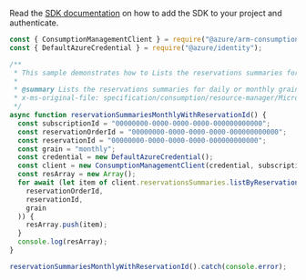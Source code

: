 Read the [SDK documentation](https://github.com/Azure/azure-sdk-for-js/blob/%40azure%2Farm-consumption_9.0.1/sdk/consumption/arm-consumption/README.md) on how to add the SDK to your project and authenticate.

```javascript
const { ConsumptionManagementClient } = require("@azure/arm-consumption");
const { DefaultAzureCredential } = require("@azure/identity");

/**
 * This sample demonstrates how to Lists the reservations summaries for daily or monthly grain.
 *
 * @summary Lists the reservations summaries for daily or monthly grain.
 * x-ms-original-file: specification/consumption/resource-manager/Microsoft.Consumption/stable/2021-10-01/examples/ReservationSummariesMonthlyWithReservationId.json
 */
async function reservationSummariesMonthlyWithReservationId() {
  const subscriptionId = "00000000-0000-0000-0000-000000000000";
  const reservationOrderId = "00000000-0000-0000-0000-000000000000";
  const reservationId = "00000000-0000-0000-0000-000000000000";
  const grain = "monthly";
  const credential = new DefaultAzureCredential();
  const client = new ConsumptionManagementClient(credential, subscriptionId);
  const resArray = new Array();
  for await (let item of client.reservationsSummaries.listByReservationOrderAndReservation(
    reservationOrderId,
    reservationId,
    grain
  )) {
    resArray.push(item);
  }
  console.log(resArray);
}

reservationSummariesMonthlyWithReservationId().catch(console.error);
```
